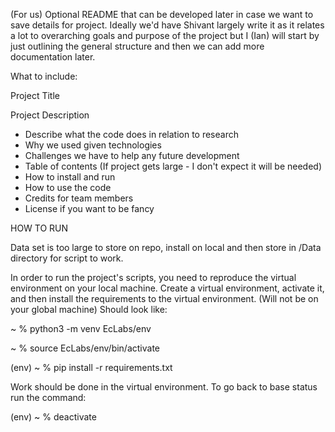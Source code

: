 (For us) Optional README that can be developed later in case we want to save details for project. Ideally we'd have Shivant largely write it as it relates a lot to overarching goals and purpose of the project but I (Ian) will start by just outlining the general structure and then  we can add more documentation later.

What to include:

Project Title

Project Description
  - Describe what the code does in relation to research
  - Why we used given technologies
  - Challenges we have to help any future development
  - Table of contents (If project gets large - I don't expect it will be needed)
  - How to install and run
  - How to use the code
  - Credits for team members
  - License if you want to be fancy

HOW TO RUN

Data set is too large to store on repo, install on local and then store in /Data directory for script to work.

In order to run the project's scripts, you need to reproduce the virtual environment on your local machine. Create a virtual environment, activate it, and then install the requirements to the virtual environment. (Will not be on your global machine) Should look like:


~ % python3 -m venv EcLabs/env

~ % source EcLabs/env/bin/activate

(env) ~ % pip install -r requirements.txt


Work should be done in the virtual environment. To go back to base status run the command:


(env) ~ % deactivate

